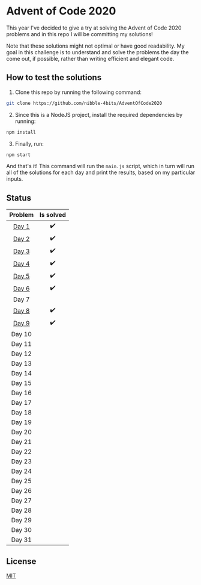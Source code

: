 # Advent of Code 2020

This year I've decided to give a try at solving the Advent of Code 2020 problems and in this repo I will be committing my solutions!

Note that these solutions might not optimal or have good readability. My goal in this challenge is to understand and solve the problems the day the come out, if possible, rather than writing efficient and elegant code.

## How to test the solutions

1. Clone this repo by running the following command:

```sh
git clone https://github.com/nibble-4bits/AdventOfCode2020
```

2. Since this is a NodeJS project, install the required dependencies by running:

```sh
npm install
```

3. Finally, run:

```sh
npm start
```

And that's it! This command will run the `main.js` script, which in turn will run all of the solutions for each day and print the results, based on my particular inputs.

## Status

|                                   Problem                                    |     Is solved      |
| :--------------------------------------------------------------------------: | :----------------: |
| [Day 1](https://github.com/nibble-4bits/AdventOfCode2020/tree/main/src/day1) | :heavy_check_mark: |
| [Day 2](https://github.com/nibble-4bits/AdventOfCode2020/tree/main/src/day2) | :heavy_check_mark: |
| [Day 3](https://github.com/nibble-4bits/AdventOfCode2020/tree/main/src/day3) | :heavy_check_mark: |
| [Day 4](https://github.com/nibble-4bits/AdventOfCode2020/tree/main/src/day4) | :heavy_check_mark: |
| [Day 5](https://github.com/nibble-4bits/AdventOfCode2020/tree/main/src/day5) | :heavy_check_mark: |
| [Day 6](https://github.com/nibble-4bits/AdventOfCode2020/tree/main/src/day6) | :heavy_check_mark: |
|                                    Day 7                                     |
| [Day 8](https://github.com/nibble-4bits/AdventOfCode2020/tree/main/src/day8) | :heavy_check_mark: |
| [Day 9](https://github.com/nibble-4bits/AdventOfCode2020/tree/main/src/day9) | :heavy_check_mark: |
|                                    Day 10                                    |                    |
|                                    Day 11                                    |                    |
|                                    Day 12                                    |                    |
|                                    Day 13                                    |                    |
|                                    Day 14                                    |                    |
|                                    Day 15                                    |                    |
|                                    Day 16                                    |                    |
|                                    Day 17                                    |                    |
|                                    Day 18                                    |                    |
|                                    Day 19                                    |                    |
|                                    Day 20                                    |                    |
|                                    Day 21                                    |                    |
|                                    Day 22                                    |                    |
|                                    Day 23                                    |                    |
|                                    Day 24                                    |                    |
|                                    Day 25                                    |                    |
|                                    Day 26                                    |                    |
|                                    Day 27                                    |                    |
|                                    Day 28                                    |                    |
|                                    Day 29                                    |                    |
|                                    Day 30                                    |                    |
|                                    Day 31                                    |                    |

## License

[MIT](https://choosealicense.com/licenses/mit/)
